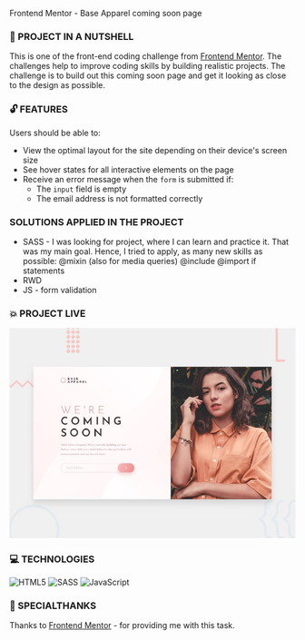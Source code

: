 Frontend Mentor - Base Apparel coming soon page

### :shell: PROJECT IN A NUTSHELL

This is one of the front-end coding challenge from [Frontend Mentor](https://www.frontendmentor.io). The challenges help to improve coding skills by building realistic projects. The challenge is to build out this coming soon page and get it looking as close to the design as possible.


### :unlock: FEATURES 

Users should be able to:

* View the optimal layout for the site depending on their device's screen size
* See hover states for all interactive elements on the page
* Receive an error message when the `form` is submitted if:
  - The `input` field is empty
  - The email address is not formatted correctly
 
 ###  SOLUTIONS APPLIED IN THE PROJECT
 
* SASS - I was looking for project, where I can learn and practice it. That was my main goal. Hence, I tried to apply, as many new skills as possible:
    @mixin (also for media queries)
    @include
    @import
    if statements 
* RWD
* JS - form validation

### :boom: PROJECT LIVE 

![Design preview for the Base Apparel coming soon page coding challenge](./design/desktop-preview.jpg)

### 💻 TECHNOLOGIES

![HTML5](https://img.shields.io/badge/html5-%23E34F26.svg?style=for-the-badge&logo=html5&logoColor=white)
![SASS](https://img.shields.io/badge/SASS-hotpink.svg?style=for-the-badge&logo=SASS&logoColor=white)
![JavaScript](https://img.shields.io/badge/javascript-%23323330.svg?style=for-the-badge&logo=javascript&logoColor=%23F7DF1E)

### 🤝 SPECIALTHANKS
Thanks to [Frontend Mentor](https://www.frontendmentor.io) - for providing me with this task.


